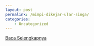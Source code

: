 ```yaml
---
layout: post
permalink: /mimpi-dikejar-ular-singa/
categories:
    - Uncategorized
---
```


[Baca Selengkapnya](/08)